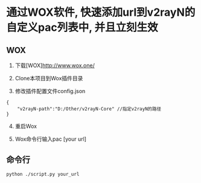 # 通过WOX软件, 快速添加url到v2rayN的自定义pac列表中, 并且立刻生效

## WOX
1. 下载[WOX]<http://www.wox.one/>

2. Clone本项目到Wox插件目录

3. 修改插件配置文件config.json
```
{
    "v2rayN-path":"D:/Other/v2rayN-Core" //指定v2rayN的路径
}
```
4. 重启Wox

5. Wox命令行输入pac [your url]


## 命令行
```
python ./script.py your_url
```



